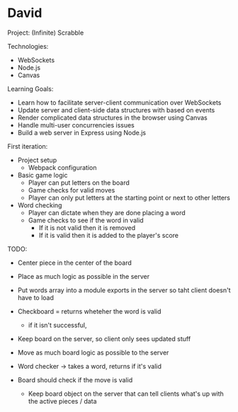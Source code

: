 # David

Project: (Infinite) Scrabble

Technologies:

- WebSockets
- Node.js
- Canvas

Learning Goals:

- Learn how to facilitate server-client communication over WebSockets
- Update server and client-side data structures with based on events
- Render complicated data structures in the browser using Canvas
- Handle multi-user concurrencies issues
- Build a web server in Express using Node.js

First iteration:

- Project setup
  - Webpack configuration
- Basic game logic
  - Player can put letters on the board
  - Game checks for valid moves
  - Player can only put letters at the starting point or next to other letters
- Word checking
  - Player can dictate when they are done placing a word
  - Game checks to see if the word in valid
    - If it is not valid then it is removed
    - If it is valid then it is added to the player's score



TODO: 
- Center piece in the center of the board
- Place as much logic as possible in the server
- Put words array into a module exports in the server so taht client doesn't have to load
- Checkboard = returns wheteher the word is valid
  - if it isn't successful, 

- Keep board on the server, so client only sees updated stuff
- Move as much board logic as possible to the server
- Word checker -> takes a word, returns if it's valid
- Board should check if the move is valid 
  - Keep board object on the server that can tell clients what's up with the active pieces / data